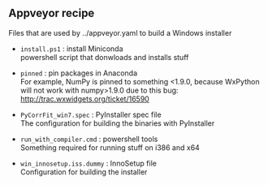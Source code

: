 Appveyor recipe
---------------

Files that are used by ../appveyor.yaml to build a Windows installer

- `install.ps1` : install Miniconda   
  powershell script that donwloads and installs stuff

- `pinned` : pin packages in Anaconda   
  For example, NumPy is pinned to something <1.9.0, because
  WxPython will not work with numpy>1.9.0 due to this bug:
  http://trac.wxwidgets.org/ticket/16590

- `PyCorrFit_win7.spec` : PyInstaller spec file      
  The configuration for building the binaries with PyInstaller

- `run_with_compiler.cmd` : powershell tools   
  Something required for running stuff on i386 and x64

- `win_innosetup.iss.dummy` : InnoSetup file   
  Configuration for building the installer

